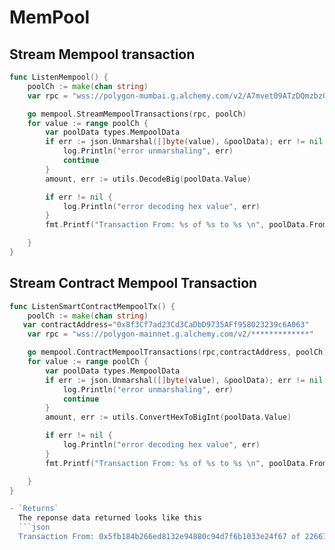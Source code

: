 
# MemPool


## Stream Mempool transaction

```go
func ListenMempool() {
	poolCh := make(chan string)
	var rpc = "wss://polygon-mumbai.g.alchemy.com/v2/A7mvet09ATzDQmzbzQ8RNcn8X9lpTUR2"

	go mempool.StreamMempoolTransactions(rpc, poolCh)
	for value := range poolCh {
		var poolData types.MempoolData
		if err := json.Unmarshal([]byte(value), &poolData); err != nil {
			log.Println("error unmarshaling", err)
			continue
		}
		amount, err := utils.DecodeBig(poolData.Value)

		if err != nil {
			log.Println("error decoding hex value", err)
		}
		fmt.Printf("Transaction From: %s of %s to %s \n", poolData.From, amount, poolData.To)

	}
}
```

## Stream Contract Mempool Transaction 

```go
func ListenSmartContractMempoolTx() {
	poolCh := make(chan string)
   var contractAddress="0x8f3Cf7ad23Cd3CaDbD9735AFf958023239c6A063"
	var rpc = "wss://polygon-mainnet.g.alchemy.com/v2/*************"

	go mempool.ContractMempoolTransactions(rpc,contractAddress, poolCh)
	for value := range poolCh {
		var poolData types.MempoolData
		if err := json.Unmarshal([]byte(value), &poolData); err != nil {
			log.Println("error unmarshaling", err)
			continue
		}
		amount, err := utils.ConvertHexToBigInt(poolData.Value)

		if err != nil {
			log.Println("error decoding hex value", err)
		}
		fmt.Printf("Transaction From: %s of %s to %s \n", poolData.From, amount, poolData.To)

	}
}

- `Returns`
  The reponse data returned looks like this
  ```json
  Transaction From: 0x5fb184b266ed8132e94880c94d7f6b1033e24f67 of 226673.591177742970257408 to 0xa28663b53fb7e4c2b37293f1ac7bfb02976cad93 
  ```

